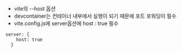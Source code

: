 - vite의 --host 옵션
- devcontainer는 컨테이너 내부에서 실행이 되기 때문에 포트 포워딩이 필수
- vite.config.js에 server옵션에 host : true 필수 

```
server: {
    host: true
  }

```
